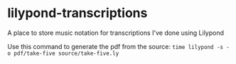 # lilypond-transcriptions
A place to store music notation for transcriptions I've done using Lilypond

Use this command to generate the pdf from the source:
`time lilypond -s -o pdf/take-five source/take-five.ly`
